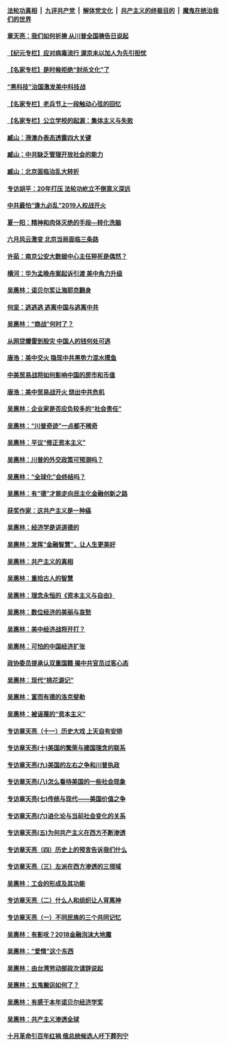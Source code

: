

####  [法轮功真相](../../../../basic/blob/master/README.md?t=04160101) &nbsp;|&nbsp; [九评共产党](../../../../9ping.md/blob/master/README.md?t=04160101) &nbsp;|&nbsp; [解体党文化](../../../../jtdwh.md/blob/master/README.md?t=04160101)  &nbsp;|&nbsp; [共产主义的终极目的](../../../../gczydzjmd.md/blob/master/README.md?t=04160101) &nbsp;|&nbsp; [魔鬼在统治我们的世界](../../../../mgztzwmdsj.md/blob/master/README.md?t=04160101) 

#### [章天亮：我们如何祈祷 从川普全国祷告日说起](../pages/nsc423/n11944627.md?t=04160101) 

#### [【纪元专栏】应对病毒流行 渥京未以加人为先引担忧](../pages/nsc423/n11875714.md?t=04160101) 

#### [【名家专栏】是时候拒绝“封杀文化”了](../pages/nsc423/n11814093.md?t=04160101) 

#### [“黑科技”治国激发美中科技战](../pages/nsc423/n11638056.md?t=04160101) 

#### [【名家专栏】老兵节上一段触动心弦的回忆](../pages/nsc423/n11646016.md?t=04160101) 

#### [【名家专栏】公立学校的起源：集体主义与失败](../pages/nsc423/n11601833.md?t=04160101) 

#### [臧山：港澳办表态透露四大关键](../pages/nsc423/n11421628.md?t=04160101) 

#### [臧山：中共缺乏管理开放社会的能力](../pages/nsc423/n11407457.md?t=04160101) 

#### [臧山：北京面临治乱大转折](../pages/nsc423/n11406895.md?t=04160101) 

#### [专访胡平：20年打压 法轮功屹立不倒意义深远](../pages/nsc423/n11398800.md?t=04160101) 

#### [中共最怕“逢九必乱”2019人权战开火](../pages/nsc423/n11385248.md?t=04160101) 

#### [夏一阳：精神和肉体灭绝的手段—转化洗脑](../pages/nsc423/n11368250.md?t=04160101) 

#### [六月风云激变 北京当局面临三条路](../pages/nsc423/n11313668.md?t=04160101) 

#### [许茹：南京公安大数据中心主任猝死是偶然？](../pages/nsc423/n11064744.md?t=04160101) 

#### [横河：华为孟晚舟案起诉引渡 美中角力升级](../pages/nsc423/n11027230.md?t=04160101) 

#### [吴惠林：诺贝尔奖让海耶克翻身](../pages/nsc423/n10890049.md?t=04160101) 

#### [何坚：逃逃逃 逃离中国与逃离中共](../pages/nsc423/n10592891.md?t=04160101) 

#### [吴惠林：“商战”何时了？](../pages/nsc423/n10573558.md?t=04160101) 

#### [从网贷爆雷到股灾 中国人的钱何处可逃](../pages/nsc423/n10572800.md?t=04160101) 

#### [唐浩：美中交火 隐现中共黑势力混水摸鱼](../pages/nsc423/n10544040.md?t=04160101) 

#### [中美贸易战将如何影响中国的房市和币值](../pages/nsc423/n10543697.md?t=04160101) 

#### [唐浩：美中贸易战开火 烧出中共危机](../pages/nsc423/n10540126.md?t=04160101) 

#### [吴惠林：企业家是否应负较多的“社会责任”](../pages/nsc423/n10535022.md?t=04160101) 

#### [吴惠林：“川普奇迹”一点都不稀奇](../pages/nsc423/n10512808.md?t=04160101) 

#### [吴惠林：平议“修正资本主义”](../pages/nsc423/n10495724.md?t=04160101) 

#### [吴惠林：川普的外交政策可预测吗？](../pages/nsc423/n10462387.md?t=04160101) 

#### [吴惠林：“全球化”会终结吗？](../pages/nsc423/n10452838.md?t=04160101) 

#### [吴惠林：有“德”才能走向民主化金融创新之路](../pages/nsc423/n10432292.md?t=04160101) 

#### [获奖作家：这共产主义是一种癌](../pages/nsc423/n10431541.md?t=04160101) 

#### [吴惠林：经济学是讲道德的](../pages/nsc423/n10398014.md?t=04160101) 

#### [吴惠林：发挥“金融智慧”，让人生更美好](../pages/nsc423/n10375019.md?t=04160101) 

#### [吴惠林：共产主义的真相](../pages/nsc423/n10351394.md?t=04160101) 

#### [吴惠林：重拾古人的智慧](../pages/nsc423/n10337691.md?t=04160101) 

#### [吴惠林：理念永恒的《资本主义与自由》](../pages/nsc423/n10316274.md?t=04160101) 

#### [吴惠林：数位经济的美丽与哀愁](../pages/nsc423/n10292946.md?t=04160101) 

#### [吴惠林：美中经济战将开打？](../pages/nsc423/n10258825.md?t=04160101) 

#### [吴惠林：可怕的中国经济扩张](../pages/nsc423/n10219147.md?t=04160101) 

#### [政协委员提承认双重国籍 揭中共官员过客心态](../pages/nsc423/n10208809.md?t=04160101) 

#### [吴惠林：现代“桃花源记”](../pages/nsc423/n10185234.md?t=04160101) 

#### [吴惠林：富而有德的洛克斐勒](../pages/nsc423/n10142264.md?t=04160101) 

#### [吴惠林：被诬蔑的“资本主义”](../pages/nsc423/n10124816.md?t=04160101) 

#### [专访章天亮（十一）历史大戏 上天自有安排](../pages/nsc423/n10094905.md?t=04160101) 

#### [专访章天亮(十)美国的繁荣与建国理念的联系](../pages/nsc423/n10094899.md?t=04160101) 

#### [专访章天亮(九)美国的左右之争和川普执政](../pages/nsc423/n10094889.md?t=04160101) 

#### [专访章天亮(八)怎么看待美国的一些社会现象](../pages/nsc423/n10094857.md?t=04160101) 

#### [专访章天亮(七)传统与现代——美国价值之争](../pages/nsc423/n10093140.md?t=04160101) 

#### [专访章天亮(六)进化论与当前社会变化的关系](../pages/nsc423/n10092036.md?t=04160101) 

#### [专访章天亮(五)为何共产主义在西方不断渗透](../pages/nsc423/n10083620.md?t=04160101) 

#### [专访章天亮（四）历史上的预言告诉我们什么](../pages/nsc423/n10083606.md?t=04160101) 

#### [专访章天亮（三）左派在西方渗透的三领域](../pages/nsc423/n10081115.md?t=04160101) 

#### [吴惠林：工会的形成及其功能](../pages/nsc423/n10080633.md?t=04160101) 

#### [专访章天亮（二）什么人和组织让人背离神](../pages/nsc423/n10076637.md?t=04160101) 

#### [专访章天亮（一）不同民族的三个共同记忆](../pages/nsc423/n10074188.md?t=04160101) 

#### [吴惠林：有影呒？2018金融泡沫大地震](../pages/nsc423/n10040534.md?t=04160101) 

#### [吴惠林：“爱情”这个东西](../pages/nsc423/n10019423.md?t=04160101) 

#### [吴惠林：由台湾劳动部政次请辞说起](../pages/nsc423/n9979679.md?t=04160101) 

#### [吴惠林：五鬼搬运如何了？](../pages/nsc423/n9925338.md?t=04160101) 

#### [吴惠林：有感于本年诺贝尔经济学奖](../pages/nsc423/n9871883.md?t=04160101) 

#### [吴惠林：共产主义渗透全球](../pages/nsc423/n9812748.md?t=04160101) 

#### [十月革命引百年红祸 俄总统候选人吁下葬列宁](../pages/nsc423/n9810182.md?t=04160101) 

